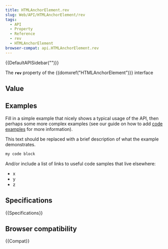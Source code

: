 ```yaml
---
title: HTMLAnchorElement.rev
slug: Web/API/HTMLAnchorElement/rev
tags:
  - API
  - Property
  - Reference
  - rev
  - HTMLAnchorElement
browser-compat: api.HTMLAnchorElement.rev
---
```

{{DefaultAPISidebar("")}}

The **`rev`** property of the {{domxref("HTMLAnchorElement")}} interface 

## Value



## Examples

Fill in a simple example that nicely shows a typical usage of the API, then perhaps some more complex examples (see our guide on how to add [code examples](/en-US/docs/MDN/Contribute/Structures/Code_examples) for more information).

This text should be replaced with a brief description of what the example demonstrates.

```js
my code block
```

And/or include a list of links to useful code samples that live elsewhere:

*   x
*   y
*   z

## Specifications

{{Specifications}}

## Browser compatibility

{{Compat}}


